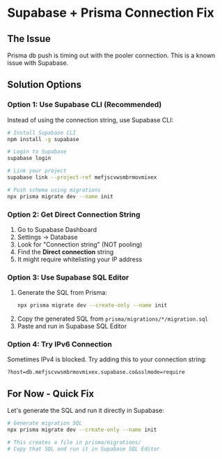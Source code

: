 # Supabase + Prisma Connection Fix

## The Issue
Prisma db push is timing out with the pooler connection. This is a known issue with Supabase.

## Solution Options

### Option 1: Use Supabase CLI (Recommended)
Instead of using the connection string, use Supabase CLI:

```bash
# Install Supabase CLI
npm install -g supabase

# Login to Supabase
supabase login

# Link your project
supabase link --project-ref mefjscvwsmbrmovmixex

# Push schema using migrations
npx prisma migrate dev --name init
```

### Option 2: Get Direct Connection String
1. Go to Supabase Dashboard
2. Settings → Database
3. Look for "Connection string" (NOT pooling)
4. Find the **Direct connection** string
5. It might require whitelisting your IP address

### Option 3: Use Supabase SQL Editor
1. Generate the SQL from Prisma:
   ```bash
   npx prisma migrate dev --create-only --name init
   ```
2. Copy the generated SQL from `prisma/migrations/*/migration.sql`
3. Paste and run in Supabase SQL Editor

### Option 4: Try IPv6 Connection
Sometimes IPv4 is blocked. Try adding this to your connection string:
```
?host=db.mefjscvwsmbrmovmixex.supabase.co&sslmode=require
```

## For Now - Quick Fix
Let's generate the SQL and run it directly in Supabase:

```bash
# Generate migration SQL
npx prisma migrate dev --create-only --name init

# This creates a file in prisma/migrations/
# Copy that SQL and run it in Supabase SQL Editor
```